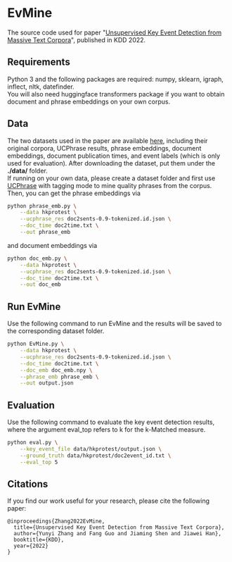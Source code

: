 # EvMine

The source code used for paper "[Unsupervised Key Event Detection from Massive Text Corpora](https://arxiv.org/abs/2206.04153)", published in KDD 2022.

## Requirements
Python 3 and the following packages are required: numpy, sklearn, igraph, inflect, nltk, datefinder.  
You will also need huggingface transformers package if you want to obtain document and phrase embeddings on your own corpus.

## Data

The two datasets used in the paper are available [here](https://www.dropbox.com/sh/48ezsu1eo5fii1w/AACHWV2uX-QO6D6uoJuEVpbKa?dl=0), including their original corpora, UCPhrase results, phrase embeddings, document embeddings, document publication times, and event labels (which is only used for evaluation). After downloading the dataset, put them under the **./data/** folder.  
If running on your own data, please create a dataset folder and first use [UCPhrase](https://github.com/xgeric/UCPhrase-exp) with tagging mode to mine quality phrases from the corpus. Then, you can get the phrase embeddings via

```Bash
python phrase_emb.py \
    --data hkprotest \
    --ucphrase_res doc2sents-0.9-tokenized.id.json \
    --doc_time doc2time.txt \
    --out phrase_emb
```

and document embeddings via

```Bash
python doc_emb.py \
    --data hkprotest \
    --ucphrase_res doc2sents-0.9-tokenized.id.json \
    --doc_time doc2time.txt \
    --out doc_emb
```

## Run EvMine

Use the following command to run EvMine and the results will be saved to the corresponding dataset folder.

```Bash
python EvMine.py \
    --data hkprotest \
    --ucphrase_res doc2sents-0.9-tokenized.id.json \
    --doc_time doc2time.txt \
    --doc_emb doc_emb.npy \
    --phrase_emb phrase_emb \
    --out output.json
```

## Evaluation

Use the following command to evaluate the key event detection results, where the argument eval_top refers to k for the k-Matched measure.

```Bash
python eval.py \
    --key_event_file data/hkprotest/output.json \
    --ground_truth data/hkprotest/doc2event_id.txt \
    --eval_top 5
```

## Citations

If you find our work useful for your research, please cite the following paper:
```
@inproceedings{Zhang2022EvMine,
  title={Unsupervised Key Event Detection from Massive Text Corpora},
  author={Yunyi Zhang and Fang Guo and Jiaming Shen and Jiawei Han},
  booktitle={KDD},
  year={2022}
}
```
